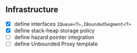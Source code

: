 ## Infrastructure
- [x] define interfaces `IQueue<T>,IBoundedSegment<T>`
- [x] define stack-heap storage policy
- [ ] define hazard pointer integration
- [ ] define Unbounded Proxy template
